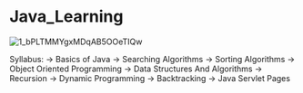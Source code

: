 # Java_Learning

![1_bPLTMMYgxMDqAB5OOeTIQw](https://user-images.githubusercontent.com/76844850/180251147-6daa557a-e1ea-4b21-adc0-f74fa0bf8dbd.png)


Syllabus:
 -> Basics of Java
 -> Searching Algorithms
 -> Sorting Algorithms
 -> Object Oriented Programming
 -> Data Structures And Algorithms
 -> Recursion
 -> Dynamic Programming
 -> Backtracking
 -> Java Servlet Pages
